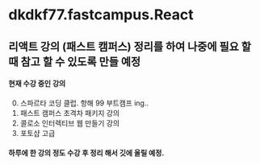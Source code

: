 # dkdkf77.fastcampus.React


## 리액트 강의 (패스트 캠퍼스) 정리를 하여 나중에 필요 할 때 참고 할 수 있도록 만들 예정

#### 현재 수강 중인 강의 
 
 0. 스파르타 코딩 클럽. 항해 99 부트캠프 ing..
 1. 패스트 캠퍼스 초격차 패키지 강의
 2. 콜로소 인터렉티브 웹 만들기 강의
 3. 포토샵 고급
 
 
#### 하루에 한 강의 정도 수강 후 정리 해서 깃에 올릴 예정.




